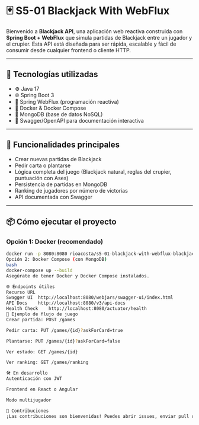 # 🃏 S5-01 Blackjack With WebFlux

Bienvenido a **Blackjack API**, una aplicación web reactiva construida con **Spring Boot + WebFlux** que simula partidas de Blackjack entre un jugador y el crupier. Esta API está diseñada para ser rápida, escalable y fácil de consumir desde cualquier frontend o cliente HTTP.

---

## 🚀 Tecnologías utilizadas

- ⚙️ Java 17
- 🌐 Spring Boot 3
- 🔁 Spring WebFlux (programación reactiva)
- 🐳 Docker & Docker Compose
- 🍃 MongoDB (base de datos NoSQL)
- 📄 Swagger/OpenAPI para documentación interactiva

---

## 🧠 Funcionalidades principales

- Crear nuevas partidas de Blackjack
- Pedir carta o plantarse
- Lógica completa del juego (Blackjack natural, reglas del crupier, puntuación con Ases)
- Persistencia de partidas en MongoDB
- Ranking de jugadores por número de victorias
- API documentada con Swagger

---

## 📦 Cómo ejecutar el proyecto

### Opción 1: Docker (recomendado)

```bash
docker run -p 8080:8080 rioacosta/s5-01-blackjack-with-webflux-blackjack-api:1.0
Opción 2: Docker Compose (con MongoDB)
bash
docker-compose up --build
Asegúrate de tener Docker y Docker Compose instalados.

🌐 Endpoints útiles
Recurso	URL
Swagger UI	http://localhost:8080/webjars/swagger-ui/index.html
API Docs	http://localhost:8080/v3/api-docs
Health Check	http://localhost:8080/actuator/health
🧪 Ejemplo de flujo de juego
Crear partida: POST /games

Pedir carta: PUT /games/{id}?askForCard=true

Plantarse: PUT /games/{id}?askForCard=false

Ver estado: GET /games/{id}

Ver ranking: GET /games/ranking

🛠️ En desarrollo
Autenticación con JWT

Frontend en React o Angular

Modo multijugador

🤝 Contribuciones
¡Las contribuciones son bienvenidas! Puedes abrir issues, enviar pull requests o sugerencias.
